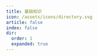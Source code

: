 ```yaml
---
title: 基础知识
icon: /assets/icons/directory.svg
article: false
index: false
dir:
  order: 1
  expanded: true
---
```


<Catalog />
